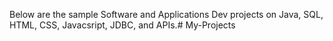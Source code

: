 Below are the sample Software and Applications Dev projects on Java, SQL, HTML, CSS, Javacsript, JDBC, and APIs.# My-Projects
